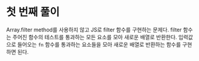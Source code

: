 # 첫 번째 풀이

Array.filter method를 사용하지 않고 JS로 filter 함수를 구현하는 문제다.
filter 함수는 주어진 함수의 테스트를 통과하는 모든 요소를 모아 새로운 배열로 반환한다.
입력값으로 들어오는 `fn` 함수를 통과하는 요소들을 모아 새로운 배열로 반환하는 함수를 구현하면 된다.
